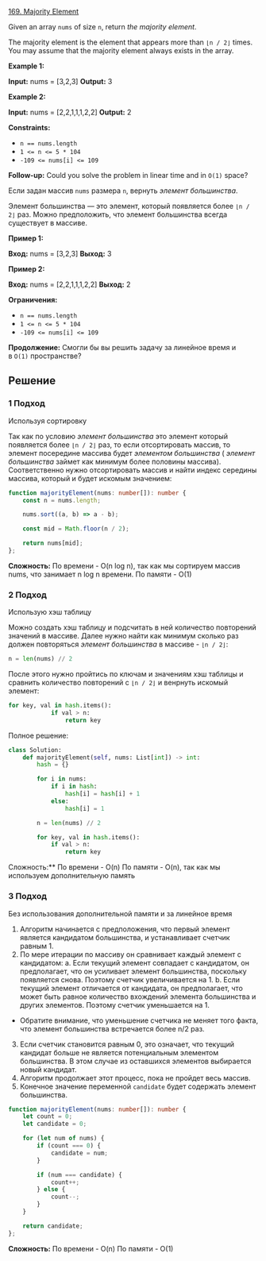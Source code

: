 [169. Majority Element](https://leetcode.com/problems/majority-element/)

Given an array `nums` of size `n`, return _the majority element_.

The majority element is the element that appears more than `⌊n / 2⌋` times. You may assume that the majority element always exists in the array.

**Example 1:**

**Input:** nums = [3,2,3]
**Output:** 3

**Example 2:**

**Input:** nums = [2,2,1,1,1,2,2]
**Output:** 2

**Constraints:**

- `n == nums.length`
- `1 <= n <= 5 * 104`
- `-109 <= nums[i] <= 109`

**Follow-up:** Could you solve the problem in linear time and in `O(1)` space?

Если задан массив `nums` размера `n`, вернуть _элемент большинства_.

Элемент большинства — это элемент, который появляется более `⌊n / 2⌋` раз. Можно предположить, что элемент большинства всегда существует в массиве.

**Пример 1:**

**Вход:** nums = [3,2,3]
**Выход:** 3

**Пример 2:**

**Вход:** nums = [2,2,1,1,1,2,2]
**Выход:** 2

**Ограничения:**

- `n == nums.length`
- `1 <= n <= 5 * 104`
- `-109 <= nums[i] <= 109`

**Продолжение:** Смогли бы вы решить задачу за линейное время и в `O(1)` пространстве?


## Решение

###  1 Подход

Используя сортировку

Так как по условию _элемент большинства_ это элемент который появляется более `⌊n / 2⌋` раз, то если отсортировать массив, то элемент посередине массива будет  _элементом большинства_ ( _элемент большинства_ займет как минимум более половины массива). Соответственно нужно отсортировать массив и найти индекс середины массива, который и будет искомым значением:
```typescript
function majorityElement(nums: number[]): number {
    const n = nums.length;

    nums.sort((a, b) => a - b);

    const mid = Math.floor(n / 2);

    return nums[mid];
};
```

**Сложность:**
По времени - O(n log n), так как мы сортируем массив nums, что занимает n log n времени.
По памяти - O(1)

###  2 Подход

Использую хэш таблицу

Можно создать хэш таблицу и подсчитать в ней количество повторений значений в массиве. Далее нужно найти как минимум сколько раз должен повторяться  _элемент большинства_ в массиве - `⌊n / 2⌋`:
```python
n = len(nums) // 2
```
После этого нужно пройтись по ключам и значениям хэш таблицы и сравнить количество повторений с  `⌊n / 2⌋` и венрнуть искомый элемент:
```python
for key, val in hash.items():
            if val > n:
                return key 
```

Полное решение:

```python
class Solution:
    def majorityElement(self, nums: List[int]) -> int:
        hash = {}

        for i in nums:
            if i in hash:
                hash[i] = hash[i] + 1
            else:
                hash[i] = 1

        n = len(nums) // 2

        for key, val in hash.items():
            if val > n:
                return key 
```
Сложность:**
По времени - O(n)
По памяти - O(n), так как мы используем дополнительную память
###  3 Подход

Без использования дополнительной памяти и за линейное время

1. Алгоритм начинается с предположения, что первый элемент является кандидатом большинства, и устанавливает счетчик равным 1.
2. По мере итерации по массиву он сравнивает каждый элемент с кандидатом:
	a. Если текущий элемент совпадает с кандидатом, он предполагает, что он усиливает элемент большинства, поскольку появляется снова. Поэтому счетчик увеличивается на 1.
	b. Если текущий элемент отличается от кандидата, он предполагает, что может быть равное количество вхождений элемента большинства и других элементов. Поэтому счетчик уменьшается на 1.
- Обратите внимание, что уменьшение счетчика не меняет того факта, что элемент большинства встречается более n/2 раз.
3. Если счетчик становится равным 0, это означает, что текущий кандидат больше не является потенциальным элементом большинства. В этом случае из оставшихся элементов выбирается новый кандидат.
4. Алгоритм продолжает этот процесс, пока не пройдет весь массив.
5. Конечное значение переменной `candidate` будет содержать элемент большинства.

```typescript
function majorityElement(nums: number[]): number {
    let count = 0;
    let candidate = 0;

    for (let num of nums) {
        if (count === 0) {
            candidate = num;
        }

        if (num === candidate) {
            count++;
        } else {
            count--;
        }
    }

    return candidate;
};
```

**Сложность:**
По времени - O(n)
По памяти - O(1)
